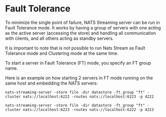 # Fault Tolerance

To minimize the single point of failure, NATS Streaming server can be run in Fault Tolerance mode. It works by having a group of servers with one acting as the active server (accessing the store) and handling all communication with clients, and all others acting as standby servers. 

It is important to note that is not possible to run Nats Stream as Fault Tolerance mode and Clustering mode at the same time.

To start a server in Fault Tolerance (FT) mode, you specify an FT group name.

Here is an example on how starting 2 servers in FT mode running on the same host and embedding the NATS servers:

```
nats-streaming-server -store file -dir datastore -ft_group "ft" -cluster nats://localhost:6222 -routes nats://localhost:6223 -p 4222

nats-streaming-server -store file -dir datastore -ft_group "ft" -cluster nats://localhost:6223 -routes nats://localhost:6222 -p 4223
```